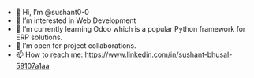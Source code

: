 - 👋 Hi, I’m @sushant0-0
- 👀 I’m interested in Web Development
- 🌱 I’m currently learning Odoo which is a popular Python framework for ERP solutions. 
- 💞️ I’m open for project collaborations.
- 📫 How to reach me: https://www.linkedin.com/in/sushant-bhusal-59107a1aa 

<!---
sushant0-0/sushant0-0 is a ✨ special ✨ repository because its `README.md` (this file) appears on your GitHub profile.
You can click the Preview link to take a look at your changes.
--->
